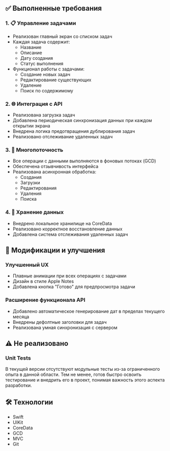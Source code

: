 ## ✅ Выполненные требования

### 1. 📋 Управление задачами
* Реализован главный экран со списком задач
* Каждая задача содержит:
  - Название
  - Описание
  - Дату создания
  - Статус выполнения
* Функционал работы с задачами:
  - Создание новых задач
  - Редактирование существующих
  - Удаление
  - Поиск по содержимому

### 2. 🌐 Интеграция с API
* Реализована загрузка задач
* Добавлена периодическая синхронизация данных при каждом открытии экрана
* Внедрена логика предотвращения дублирования задач
* Реализовано отслеживание удаленных задач

### 3. 🔄 Многопоточность
* Все операции с данными выполняются в фоновых потоках (GCD)
* Обеспечена отзывчивость интерфейса
* Реализована асинхронная обработка:
  - Создания
  - Загрузки
  - Редактирования
  - Удаления
  - Поиска

### 4. 💾 Хранение данных
* Внедрено локальное хранилище на CoreData
* Реализовано корректное восстановление данных
* Добавлена система отслеживания удаленных задач

## 🎨 Модификации и улучшения

### Улучшенный UX
* Плавные анимации при всех операциях с задачами
* Дизайн в стиле Apple Notes
* Добавлена кнопка "Готово" для предпросмотра задачи

### Расширение функционала API
* Добавлено автоматическое генерирование дат в пределах текущего месяца
* Внедрены дефолтные заголовки для задач
* Реализована умная синхронизация с сервером

## ⚠️ Не реализовано

### Unit Tests
В текущей версии отсутствуют модульные тесты из-за ограниченного опыта в данной области. Тем не менее, готов быстро освоить тестирование и внедрить его в проект, понимая важность этого аспекта разработки.

## 🛠 Технологии
* Swift
* UIKit
* CoreData
* GCD
* MVС
* Git
